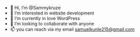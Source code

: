 - 👋 Hi, I’m @Sammykruze
- 👀 I’m interested in website development
- 🌱 I’m currently in love WordPress
- 💞️ I’m looking to collaborate with anyone
- 📫 you can reach via  my email samuelkunle215@gmail.com 

<!---
Sammykruze/Sammykruze is a ✨ special ✨ repository because its `README.md` (this file) appears on your GitHub profile.
You can click the Preview link to take a look at your changes.
--->
